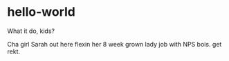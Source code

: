 # hello-world

What it do, kids?

Cha girl Sarah out here flexin her 8 week grown lady job with NPS bois. get rekt.
